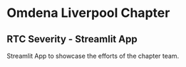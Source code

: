 #  Omdena Liverpool Chapter
## RTC Severity - Streamlit App
Streamlit App to showcase the efforts of the chapter team.